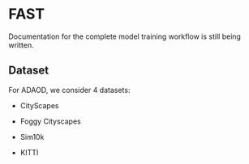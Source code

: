 # FAST

Documentation for the complete model training workflow is still being written.

## Dataset

For ADAOD, we consider 4 datasets:

* CityScapes
  
* Foggy Cityscapes
  
* Sim10k
  
* KITTI 
